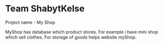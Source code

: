 # Team ShabytKelse

Project name - My Shop 

MyShop has database which product stores. </n>
For example i have mini shop which sell clothes. For storage of goods helps website myShop.
